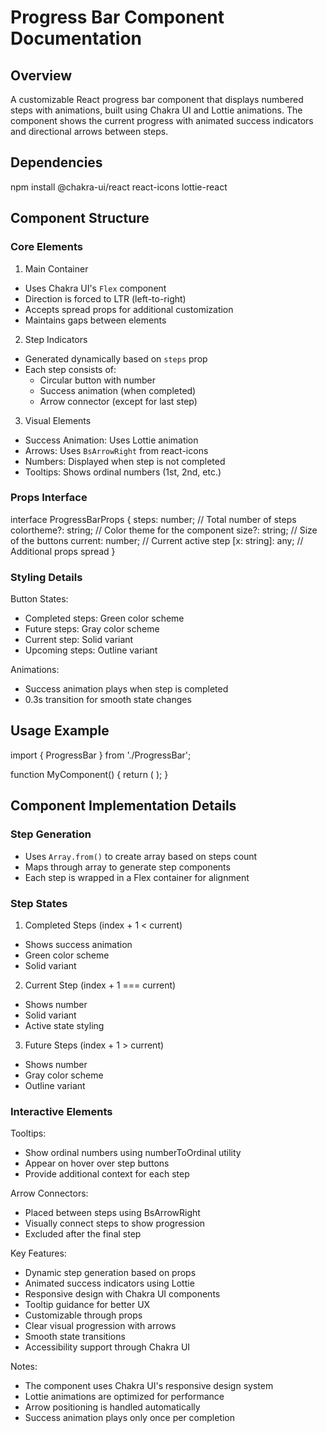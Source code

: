 # Progress Bar Component Documentation

## Overview

A customizable React progress bar component that displays numbered steps with animations, built using Chakra UI and Lottie animations. The component shows the current progress with animated success indicators and directional arrows between steps.

## Dependencies

npm install @chakra-ui/react react-icons lottie-react

## Component Structure

### Core Elements

1. Main Container

- Uses Chakra UI's `Flex` component
- Direction is forced to LTR (left-to-right)
- Accepts spread props for additional customization
- Maintains gaps between elements

2. Step Indicators

- Generated dynamically based on `steps` prop
- Each step consists of:
  - Circular button with number
  - Success animation (when completed)
  - Arrow connector (except for last step)

3. Visual Elements

- Success Animation: Uses Lottie animation
- Arrows: Uses `BsArrowRight` from react-icons
- Numbers: Displayed when step is not completed
- Tooltips: Shows ordinal numbers (1st, 2nd, etc.)

### Props Interface

interface ProgressBarProps {
steps: number; // Total number of steps
colortheme?: string; // Color theme for the component
size?: string; // Size of the buttons
current: number; // Current active step
[x: string]: any; // Additional props spread
}

### Styling Details

Button States:

- Completed steps: Green color scheme
- Future steps: Gray color scheme
- Current step: Solid variant
- Upcoming steps: Outline variant

Animations:

- Success animation plays when step is completed
- 0.3s transition for smooth state changes

## Usage Example

import { ProgressBar } from './ProgressBar';

function MyComponent() {
return (
<ProgressBar
     steps={5}
     current={3}
     size="md"
     colortheme="blue"
   />
);
}

## Component Implementation Details

### Step Generation

- Uses `Array.from()` to create array based on steps count
- Maps through array to generate step components
- Each step is wrapped in a Flex container for alignment

### Step States

1. Completed Steps (index + 1 < current)

- Shows success animation
- Green color scheme
- Solid variant

2. Current Step (index + 1 === current)

- Shows number
- Solid variant
- Active state styling

3. Future Steps (index + 1 > current)

- Shows number
- Gray color scheme
- Outline variant

### Interactive Elements

Tooltips:

- Show ordinal numbers using numberToOrdinal utility
- Appear on hover over step buttons
- Provide additional context for each step

Arrow Connectors:

- Placed between steps using BsArrowRight
- Visually connect steps to show progression
- Excluded after the final step

Key Features:

- Dynamic step generation based on props
- Animated success indicators using Lottie
- Responsive design with Chakra UI components
- Tooltip guidance for better UX
- Customizable through props
- Clear visual progression with arrows
- Smooth state transitions
- Accessibility support through Chakra UI

Notes:

- The component uses Chakra UI's responsive design system
- Lottie animations are optimized for performance
- Arrow positioning is handled automatically
- Success animation plays only once per completion
